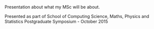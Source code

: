 Presentation about what my MSc will be about.

Presented as part of School of Computing Science, Maths, Physics and Statistics
Postgraduate Symposium - October 2015
